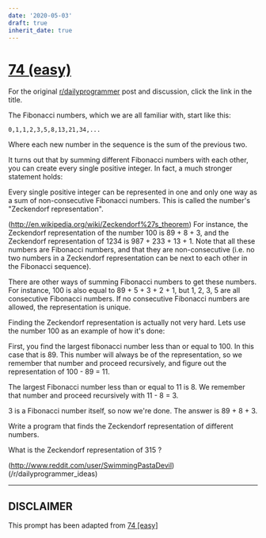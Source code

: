 ```yaml
---
date: '2020-05-03'
draft: true
inherit_date: true
---
```


# [74 (easy)](https://www.reddit.com/r/dailyprogrammer/comments/wa0mc/792012_challenge_74_easy/)

For the original [r/dailyprogrammer](https://www.reddit.com/r/dailyprogrammer/) post and discussion, click the link in the title.

The Fibonacci numbers, which we are all familiar with, start like this:


```
0,1,1,2,3,5,8,13,21,34,...
```
Where each new number in the sequence is the sum of the previous two.

It turns out that by summing different Fibonacci numbers with each other, you can create every single positive integer. In fact, a much stronger statement holds: 

Every single positive integer can be represented in one and only one way as a sum of non-consecutive Fibonacci numbers. This is called the number's "Zeckendorf representation".

(http://en.wikipedia.org/wiki/Zeckendorf%27s_theorem)
For instance, the Zeckendorf representation of the number 100 is 89 + 8 + 3, and the Zeckendorf representation of 1234 is 987 + 233 + 13 + 1. Note that all these numbers are Fibonacci numbers, and that they are non-consecutive (i.e. no two numbers in a Zeckendorf representation can be next to each other in the Fibonacci sequence).

There are other ways of summing Fibonacci numbers to get these numbers. For instance, 100 is also equal to 89 + 5 + 3 + 2 + 1, but 1, 2, 3, 5 are all consecutive Fibonacci numbers. If no consecutive Fibonacci numbers are allowed, the representation is unique. 

Finding the Zeckendorf representation is actually not very hard. Lets use the number 100 as an example of how it's done:

First, you find the largest fibonacci number less than or equal to 100. In this case that is 89. This number will always be of the representation, so we remember that number and proceed recursively, and figure out the representation of 100 - 89 = 11.

The largest Fibonacci number less than or equal to 11 is 8. We remember that number and proceed recursively with 11 - 8 = 3.

3 is a Fibonacci number itself, so now we're done. The answer is 89 + 8 + 3. 

Write a program that finds the Zeckendorf representation of different numbers. 

What is the Zeckendorf representation of 315 ?

(http://www.reddit.com/user/SwimmingPastaDevil)
(/r/dailyprogrammer_ideas)

----
## **DISCLAIMER**
This prompt has been adapted from [74 [easy]](https://www.reddit.com/r/dailyprogrammer/comments/wa0mc/792012_challenge_74_easy/
)
